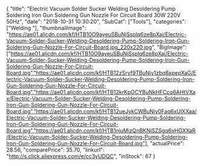 {
	"title": "Electric Vacuum Solder Sucker Welding Desoldering Pump Soldering Iron Gun Soldering Gun Nozzle For Circuit Board 30W 220V 50Hz",
	"date": "2018-10-31 10:30:20",
	"SubCat": ["Tools"],
	"categories": ["Welding "],
	"thumbnailImage": "https://ae01.alicdn.com/kf/HTB10O9ayeuSBuNjSsplq6ze8pXaj/Electric-Vacuum-Solder-Sucker-Welding-Desoldering-Pump-Soldering-Iron-Gun-Soldering-Gun-Nozzle-For-Circuit-Board.jpg_220x220.jpg",
	"BigImage": ["https://ae01.alicdn.com/kf/HTB10O9ayeuSBuNjSsplq6ze8pXaj/Electric-Vacuum-Solder-Sucker-Welding-Desoldering-Pump-Soldering-Iron-Gun-Soldering-Gun-Nozzle-For-Circuit-Board.jpg","https://ae01.alicdn.com/kf/HTB12zSryf9TBuNjy1zbq6xpepXaG/Electric-Vacuum-Solder-Sucker-Welding-Desoldering-Pump-Soldering-Iron-Gun-Soldering-Gun-Nozzle-For-Circuit-Board.jpg","https://ae01.alicdn.com/kf/HTB12krKpOCYBuNkHFCcq6AHtVXax/Electric-Vacuum-Solder-Sucker-Welding-Desoldering-Pump-Soldering-Iron-Gun-Soldering-Gun-Nozzle-For-Circuit-Board.jpg","https://ae01.alicdn.com/kf/HTB12ueJykCWBuNjy0Faq6xUlXXaa/Electric-Vacuum-Solder-Sucker-Welding-Desoldering-Pump-Soldering-Iron-Gun-Soldering-Gun-Nozzle-For-Circuit-Board.jpg","https://ae01.alicdn.com/kf/HTB1njuMizQnBKNjSZSgq6xHGXXaR/Electric-Vacuum-Solder-Sucker-Welding-Desoldering-Pump-Soldering-Iron-Gun-Soldering-Gun-Nozzle-For-Circuit-Board.jpg"],
	"actualPrice": 28.56,
	"comparePrice": 35.70,
	"linkurl": "http://s.click.aliexpress.com/e/cc3yUDQC",
	"inStock": 67
}
